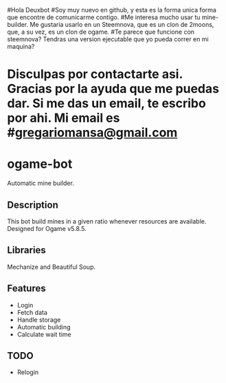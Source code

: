 #Hola Deuxbot
#Soy muy nuevo en github, y esta es la forma unica forma que encontre de comunicarme contigo.
#Me interesa mucho usar tu mine-builder. Me gustaria usarlo en un Steemnova, que es un clon de 2moons, que, a su vez, es un clon de ogame.
#Te parece que funcione con steemnova? Tendras una version ejecutable que yo pueda correr en mi maquina?
# Disculpas por contactarte asi. Gracias por la ayuda que me puedas dar. Si me das un email, te escribo por ahi. Mi email es #gregariomansa@gmail.com


# ogame-bot
Automatic mine builder.

## Description
This bot build mines in a given ratio whenever resources are available. Designed for Ogame v5.8.5.

## Libraries
Mechanize and Beautiful Soup.

## Features
- Login
- Fetch data
- Handle storage
- Automatic building
- Calculate wait time

## TODO
- Relogin
